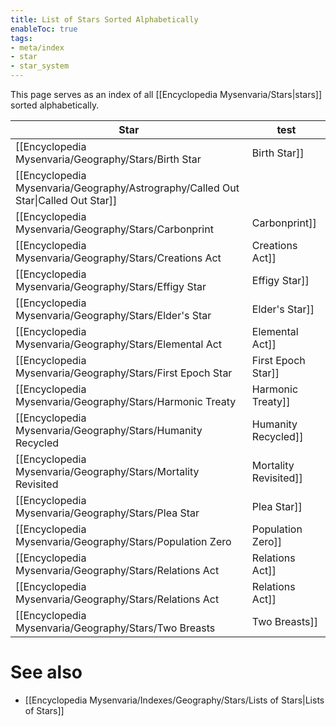 ```yaml
---
title: List of Stars Sorted Alphabetically
enableToc: true
tags:
- meta/index
- star
- star_system
---
```


This page serves as an index of all [[Encyclopedia Mysenvaria/Stars|stars]] sorted alphabetically.

| Star                                                                                       | test |
| ------------------------------------------------------------------------------------------ | ---- |
| [[Encyclopedia Mysenvaria/Geography/Stars/Birth Star|Birth Star]]                   |      |
| [[Encyclopedia Mysenvaria/Geography/Astrography/Called Out Star\|Called Out Star]]         |      |
| [[Encyclopedia Mysenvaria/Geography/Stars/Carbonprint|Carbonprint]]                 |      |
| [[Encyclopedia Mysenvaria/Geography/Stars/Creations Act|Creations Act]]             |      |
| [[Encyclopedia Mysenvaria/Geography/Stars/Effigy Star|Effigy Star]]                 |      |
| [[Encyclopedia Mysenvaria/Geography/Stars/Elder's Star|Elder's Star]]               |      |
| [[Encyclopedia Mysenvaria/Geography/Stars/Elemental Act|Elemental Act]]             |      |
| [[Encyclopedia Mysenvaria/Geography/Stars/First Epoch Star|First Epoch Star]]       |      |
| [[Encyclopedia Mysenvaria/Geography/Stars/Harmonic Treaty|Harmonic Treaty]]         |      |
| [[Encyclopedia Mysenvaria/Geography/Stars/Humanity Recycled|Humanity Recycled]]     |      |
| [[Encyclopedia Mysenvaria/Geography/Stars/Mortality Revisited|Mortality Revisited]] |      |
| [[Encyclopedia Mysenvaria/Geography/Stars/Plea Star|Plea Star]]                     |      |
| [[Encyclopedia Mysenvaria/Geography/Stars/Population Zero|Population Zero]]         |      |
| [[Encyclopedia Mysenvaria/Geography/Stars/Relations Act|Relations Act]]             |      |
| [[Encyclopedia Mysenvaria/Geography/Stars/Relations Act|Relations Act]]             |      |
| [[Encyclopedia Mysenvaria/Geography/Stars/Two Breasts|Two Breasts]]                 |      |

# See also
- [[Encyclopedia Mysenvaria/Indexes/Geography/Stars/Lists of Stars|Lists of Stars]]
